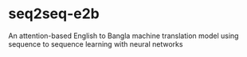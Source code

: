 # seq2seq-e2b
An attention-based English to Bangla machine translation model using sequence to sequence learning with neural networks
